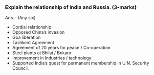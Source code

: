 ### Explain the relationship of India and Russia. (3-marks)
Ans. : (Any six)
* Cordial relationship
* Opposed China’s invasion
* Goa liberation
* Tashkent Agreement
* Agreement of 20 years for peace / Co-operation
* Steel plants at Bhilai / Bokaro
* Improvement in Industries / technology
* Supported India’s quest for permanent membership in U.N. Security Council.
